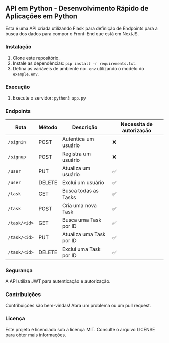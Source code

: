 ## API em Python - Desenvolvimento Rápido de Aplicações em Python

Esta é uma API criada utilizando Flask para definição de Endpoints para a busca dos dados para compor o Front-End que está em NextJS.

### Instalação

1. Clone este repositório.
2. Instale as dependências: `pip install -r requirements.txt`.
3. Defina as variáveis de ambiente no `.env` utilizando o modelo do `example.env`.

### Execução

1. Execute o servidor: `python3 app.py`

### Endpoints

| Rota         | Método | Descrição                | Necessita de autorização |
| ------------ | ------ | ------------------------ | ------------------------ |
| `/signin`    | POST   | Autentica um usuário     | ❌                       |
| `/signup`    | POST   | Registra um usuário      | ❌                       |
| `/user`      | PUT    | Atualiza um usuário      | ✅                       |
| `/user`      | DELETE | Exclui um usuário        | ✅                       |
| `/task`      | GET    | Busca todas as Tasks     | ✅                       |
| `/task`      | POST   | Cria uma nova Task       | ✅                       |
| `/task/<id>` | GET    | Busca uma Task por ID    | ✅                       |
| `/task/<id>` | PUT    | Atualiza uma Task por ID | ✅                       |
| `/task/<id>` | DELETE | Exclui uma Task por ID   | ✅                       |

### Segurança

A API utiliza JWT para autenticação e autorização.

### Contribuições

Contribuições são bem-vindas! Abra um problema ou um pull request.

### Licença

Este projeto é licenciado sob a licença MIT. Consulte o arquivo LICENSE para obter mais informações.
